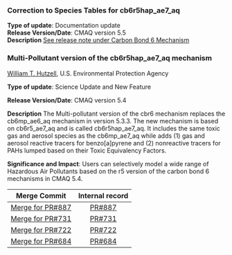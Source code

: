 ### Correction to Species Tables for cb6r5hap_ae7_aq
**Type of update**: Documentation update  
**Release Version/Date**: CMAQ version 5.5   
**Description** [See release note under Carbon Bond 6 Mechanism](https://github.com/USEPA/CMAQ/wiki/CMAQ-Release-Notes:-Chemistry:-Carbon-Bond-6-Mechanism-(CB6)#correction-to-molecular-weight-of-hgiigas-in-species-tables)   


### Multi-Pollutant version of the cb6r5hap_ae7_aq mechanism
[William T. Hutzell](mailto:hutzell.bill@epa.gov), U.S. Environmental Protection Agency  

**Type of update**: Science Update and New Feature  

**Release Version/Date**: CMAQ version 5.4   

**Description**  The Multi-pollutant version of the cbr6 mechanism replaces the cb6mp_ae6_aq mechanism in version 5.3.3. The new mechanism is based on  cb6r5_ae7_aq and is called cb6r5hap_ae7_aq. It includes the same toxic gas and aerosol species as the cb6mp_ae7_aq while adds (1) gas and aerosol reactive tracers for benzo[a]pyrene and (2) nonreactive tracers for PAHs lumped based on their Toxic Equivalency Factors. 

**Significance and Impact**: Users can selectively model a wide range of Hazardous Air Pollutants based on the r5 version of the carbon bond 6 mechanisms in CMAQ 5.4.

|Merge Commit | Internal record|
|:------:|:-------:|
|[Merge for PR#887](https://github.com/USEPA/CMAQ/commit/2a64783ac1d0f6dc8ad708920f112c6f2035f8bc) | [PR#887](https://github.com/USEPA/CMAQ_Dev/pull/887)  |
|[Merge for PR#731](https://github.com/USEPA/CMAQ/commit/deb5b42cdd0041549a4aa5b8e6d069f2b75c203d) | [PR#731](https://github.com/USEPA/CMAQ_Dev/pull/731)  |
|[Merge for PR#722](https://github.com/USEPA/CMAQ/commit/fefb235c2c3808284a9364b59c2f7d6ef659b5f8) | [PR#722](https://github.com/USEPA/CMAQ_Dev/pull/722)  |
|[Merge for PR#684](https://github.com/USEPA/CMAQ/commit/2c24787922277311d113815f9073296a4623bc77) | [PR#684](https://github.com/USEPA/CMAQ_Dev/pull/684)  |